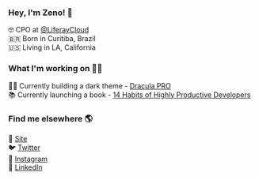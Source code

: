 ### Hey, I'm Zeno! 👋

🤓 CPO at [@LiferayCloud](https://github.com/LiferayCloud/) <br>
🇧🇷 Born in Curitiba, Brazil <br>
🇺🇸 Living in LA, California

### What I'm working on 👨‍💻

🧛‍♂️ Currently building a dark theme - [Dracula PRO](https://draculatheme.com/pro) <br>
📚 Currently launching a book - [14 Habits of Highly Productive Developers](https://14habits.com)

### Find me elsewhere 🌎

🚀 [Site](https://zenorocha.com) <br>
🐦 [Twitter](https://twitter.com/zenorocha) <br>
📸 [Instagram](https://instagram.com/zenorocha) <br>
💼 [LinkedIn](https://www.linkedin.com/in/zenorocha) <br>
